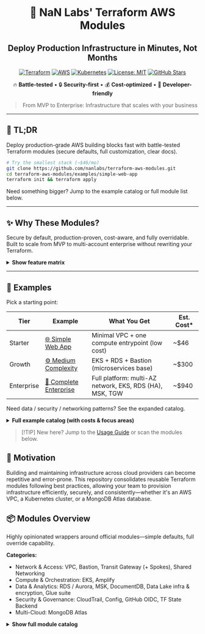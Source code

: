 <!-- Banner -->
<div align="center">

# 🚀 NaN Labs' Terraform AWS Modules

## Deploy Production Infrastructure in Minutes, Not Months

[![Terraform](https://img.shields.io/badge/terraform-%235835CC.svg?style=for-the-badge&logo=terraform&logoColor=white)](https://www.terraform.io/)
[![AWS](https://img.shields.io/badge/AWS-%23FF9900.svg?style=for-the-badge&logo=amazon-aws&logoColor=white)](https://aws.amazon.com/)
[![Kubernetes](https://img.shields.io/badge/kubernetes-%23326ce5.svg?style=for-the-badge&logo=kubernetes&logoColor=white)](https://kubernetes.io/)
[![License: MIT](https://img.shields.io/badge/License-MIT-yellow.svg?style=for-the-badge)](https://opensource.org/licenses/MIT)
[![GitHub Stars](https://img.shields.io/github/stars/nanlabs/terraform-aws-modules?style=for-the-badge)](https://github.com/nanlabs/terraform-aws-modules/stargazers)

🔥 **Battle-tested** • 🔒 **Security-first** • 💰 **Cost-optimized** • 🚀 **Developer-friendly**

> From MVP to Enterprise: Infrastructure that scales with your business

</div>

---

## 🧭 TL;DR

Deploy production-grade AWS building blocks fast with battle-tested Terraform modules (secure defaults, full customization, clear docs).

```bash
# Try the smallest stack (~$46/mo)
git clone https://github.com/nanlabs/terraform-aws-modules.git
cd terraform-aws-modules/examples/simple-web-app
terraform init && terraform apply
```

Need something bigger? Jump to the example catalog or full module list below.

---

## ✨ Why These Modules?

Secure by default, production-proven, cost-aware, and fully overridable. Built to scale from MVP to multi-account enterprise without rewriting your Terraform.

<details>
<summary><strong>Show feature matrix</strong></summary>

| Area | Included Highlights |
|------|---------------------|
| Reliability | Multi-AZ patterns, zero-downtime-friendly components |
| Security | Encryption everywhere (KMS), least-privilege IAM, OIDC integration |
| Cost | Right-sized defaults, optional NAT/TGW, lifecycle policies |
| Observability | Flow logs, integration points for logging/metrics tooling |
| DX | Consistent variable naming, full wrapper philosophy, rich examples |
| Extensibility | Exposes all underlying module variables & outputs |

</details>

---

## 🎪 Examples

Pick a starting point:

| Tier | Example | What You Get | Est. Cost* |
|------|---------|--------------|-----------|
| Starter | [🌐 Simple Web App](./examples/simple-web-app) | Minimal VPC + one compute entrypoint (low cost) | ~$46 |
| Growth | [⚙️ Medium Complexity](./examples/medium-complexity-infrastructure) | EKS + RDS + Bastion (microservices base) | ~$300 |
| Enterprise | [🏢 Complete Enterprise](./examples/complete-enterprise-setup) | Full platform: multi-AZ network, EKS, RDS (HA), MSK, TGW | ~$940 |

Need data / security / networking patterns? See the expanded catalog.

<details>
<summary><strong>Full example catalog (with costs & focus areas)</strong></summary>

| Example | Core Services | Focus | Est. Cost* |
|---------|---------------|-------|-----------|
| [🌐 Simple Web App](./examples/simple-web-app) | VPC + minimal compute | MVP / quick start | ~$46 |
| [⚙️ Medium Complexity](./examples/medium-complexity-infrastructure) | VPC, EKS, RDS, Bastion | Microservices staging | ~$300 |
| [🏢 Complete Enterprise](./examples/complete-enterprise-setup) | VPC (multi-AZ), EKS, RDS (HA), MSK, TGW, encryption | Production foundation | ~$940 |
| [🔐 Secure Multi-Environment Data Platform](./examples/secure-multi-environment-data-platform) | CloudTrail, Config, Data Lake, Glue, KMS | Compliance & governance | ~$420 |
| [🛰️ Hub & Spoke Networking](./examples/hub-and-spoke-networking-architecture) | Transit Gateway + multi-VPC | Segmentation / org networking | ~$160 |
| [📊 Analytics + Document Store](./examples/analytics-platform-with-document-store) | Data Lake, DocumentDB, MSK, Glue | Hybrid analytics (structured + doc) | ~$780 |
| [🔄 Data Processing Pipeline](./examples/data-processing-pipeline) | Data Lake, Glue Jobs + Workflow | Batch ETL / curation | ~$180 |
| [🧩 Multi-Account Data Platform (Simulated)](./examples/multi-account-data-platform) | Central KMS, TGW, Data Lake, Glue, Bastion | Multi-account pattern | ~$210 |

*Estimates at authoring time, us-east-1 on-demand, minimal throughput. Validate with AWS Pricing Calculator / Infracost before production.

</details>

> [!TIP] New here? Jump to the [Usage Guide](docs/USAGE.md) or scan the modules below.

## 🎯 Motivation

Building and maintaining infrastructure across cloud providers can become repetitive and error-prone. This repository consolidates reusable Terraform modules following best practices, allowing your team to provision infrastructure efficiently, securely, and consistently—whether it's an AWS VPC, a Kubernetes cluster, or a MongoDB Atlas database.

## 📦 Modules Overview

Highly opinionated wrappers around official modules—simple defaults, full override capability.

**Categories:**

- Network & Access: VPC, Bastion, Transit Gateway (+ Spokes), Shared Networking
- Compute & Orchestration: EKS, Amplify
- Data & Analytics: RDS / Aurora, MSK, DocumentDB, Data Lake infra & encryption, Glue suite
- Security & Governance: CloudTrail, Config, GitHub OIDC, TF State Backend
- Multi-Cloud: MongoDB Atlas

<details>
<summary><strong>Show full module catalog</strong></summary>

| Module | Description | Use Cases |
|--------|-------------|-----------|
| 🌐 [AWS VPC](./modules/aws-vpc) | VPC with subnets, flow logs, sane defaults | Network foundation, multi-AZ setup |
| ⚡ [AWS EKS](./modules/aws-eks) | Managed Kubernetes + addons wrapper | Microservices, container orchestration |
| 🗄️ [AWS RDS](./modules/aws-rds) | Relational DB (backups, monitoring) | Application persistence |
| 🗄️ [AWS RDS Aurora](./modules/aws-rds-aurora) | High-performance Aurora cluster | HA & read scaling |
| 📨 [AWS MSK](./modules/aws-msk) | Managed Kafka (secure & multi-AZ) | Event streaming, pipelines |
| 🏰 [AWS Bastion](./modules/aws-bastion) | SSM-based secure jump host | Admin access, troubleshooting |
| 📊 [AWS DocumentDB](./modules/aws-docdb) | MongoDB-compatible document store | Flexible JSON workloads |
| 👤 [AWS IAM Role](./modules/aws-iam-role) | Opinionated IAM role creation | Least-privilege access |
| 🌍 [AWS Amplify App](./modules/aws-amplify-app) | Frontend hosting & CI/CD | Static & SPA delivery |
| 🔐 [AWS CloudTrail](./modules/aws-cloudtrail) | Central activity logging | Audit & compliance |
| 🛡️ [AWS Config](./modules/aws-config) | Resource config tracking & rules | Governance & drift detection |
| 🧱 [AWS Data Lake Encryption](./modules/aws-data-lake-encryption) | Central KMS (S3 + Glue keys) | Unified encryption & rotation |
| 🗃️ [AWS Data Lake Infrastructure](./modules/aws-data-lake-infrastructure) | Medallion S3 layout scaffold | Bronze/Silver/Gold zoning |
| 🧬 [AWS Glue Code Registry](./modules/aws-glue-code-registry) | Schema/code registry | ETL governance |
| 📚 [AWS Glue Data Lake Catalog](./modules/aws-glue-data-lake-catalog) | Catalog databases / tables | Metadata discovery |
| 🛠️ [AWS Glue Jobs](./modules/aws-glue-jobs) | Map-based multi Glue jobs | Batch / Spark ETL |
| 🔄 [AWS Glue Workflow](./modules/aws-glue-workflow) | Workflow & trigger orchestration | Chained ETL processes |
| ✈️ [AWS Transit Gateway](./modules/aws-transit-gateway) | Central routing hub | Multi-VPC topology |
| 🛰️ [AWS Transit Gateway Spoke](./modules/aws-transit-gateway-spoke) | VPC attachment wrapper | Hub & spoke expansion |
| 🕸️ [AWS Shared Networking](./modules/aws-shared-networking) | Shared services networking layer | Central endpoints & DNS |
| 📦 [AWS TF State Backend](./modules/aws-tfstate-backend) | S3 + DynamoDB state backend | Remote state & locking |
| 🔐 [AWS GitHub OIDC Provider](./modules/aws-github-oidc-provider) | OIDC federation for CI | Keyless deployments |

<div align="center">

### Other Cloud Providers

</div>

| Module | Description | Use Cases |
|--------|-------------|-----------|
| 🍃 [MongoDB Atlas Cluster](./modules/mongodb-atlas-cluster) | Managed multi-cloud MongoDB | Global & serverless data |

## 🚀 Quick Module Usage

Each module is designed to be **plug-and-play** with sensible defaults, yet highly customizable for complex requirements.

```hcl
module "vpc" {
  source = "git::https://github.com/nanlabs/terraform-aws-modules.git//modules/aws-vpc?ref=v0.2.0"

  vpc_cidr = "10.0.0.0/16"
  # That's it! VPC with best practices is ready 🎉
}
```

> 📖 See the [Usage Guide](docs/USAGE.md) for advanced patterns (version pinning, multi-account, remote state, KMS sharing).

---

## 🎯 Ready to Get Started?

<div align="center">

| 🚀 **Quick Start** | 📚 **Learn More** | 🤝 **Get Help** |
|:---:|:---:|:---:|
| [Browse Examples](examples/) | [Read Documentation](docs/) | [Join Discussions](https://github.com/nanlabs/terraform-aws-modules/discussions) |
| Pick an example that fits your needs | Understand best practices | Ask questions, share ideas |

⭐ **If this project helps you, please consider giving it a star!** ⭐

</div>

---

## 🤝 Contributing

We **love** contributions! Whether you're:

- 🐛 **Reporting bugs** or suggesting improvements
- 📝 **Improving documentation** or adding examples
- 🚀 **Adding new modules** or enhancing existing ones
- 💡 **Sharing ideas** for new features

**Every contribution matters!** Check our [Contributing Guidelines](docs/CONTRIBUTING_GUIDELINES.md) to get started.

### 🌟 Ways to Contribute

1. **Star this repo** - It helps others discover these modules
2. **Share your experience** - Write a blog post or tweet about your usage
3. **Submit feedback** - Open issues with suggestions or bug reports
4. **Code contributions** - Submit PRs for new features or fixes
5. **Documentation** - Help improve guides and examples

## 📚 Documentation

<div align="center">

| 📖 **Guide** | 🎯 **Purpose** |
|:---|:---|
| [📚 Usage Guide](docs/USAGE.md) | Complete module usage, versioning, and advanced patterns |
| [🛠️ Development Setup](docs/DEV_SETUP.md) | Set up your development environment |
| [📦 Modules Guide](docs/MODULES.md) | How to use and create modules |
| [⭐ Best Practices](docs/BEST_PRACTICES.md) | Module design, security, and guidelines |
| [🚀 Versioning Strategy](docs/VERSIONING.md) | Release management and versioning |
| [🔄 GitHub Actions](docs/GITHUB_ACTIONS.md) | CI/CD workflows and automation |
| [🤝 Contributing](docs/CONTRIBUTING_GUIDELINES.md) | How to contribute to this repository |

</div>

## 📚 Additional Resources

- 🚀 [Awesome NAN](https://github.com/nanlabs/awesome-nan) - Best practices and resources
- 📖 [Terraform Documentation](https://www.terraform.io/docs/index.html) - Official Terraform docs
- ☁️ [AWS Provider Documentation](https://registry.terraform.io/providers/hashicorp/aws/latest/docs) - AWS provider reference
- 💬 [NaN Labs Blog](https://www.nan-labs.com/blog) - Technical articles and insights

## License

This project is licensed under the MIT License - see the [LICENSE](LICENSE) file for details.

## 👥 Contributors

[![Contributors](https://contrib.rocks/image?repo=nanlabs/terraform-aws-modules)](https://github.com/nanlabs/terraform-aws-modules/graphs/contributors)

Made with [contributors-img](https://contrib.rocks).

---

<div align="center">

### 🌟 Built with ❤️ by [NaN Labs](https://www.nan-labs.com/)

[![Website](https://img.shields.io/badge/website-nan--labs.com-blue?style=flat-square)](https://nan-labs.com/)
[![LinkedIn](https://img.shields.io/badge/linkedin-nanlabs-0077B5?style=flat-square&logo=linkedin&logoColor=white)](https://www.linkedin.com/company/nan-labs/)

🚀 Accelerating development through proven technology solutions

</div>
